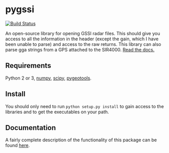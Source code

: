 pygssi
======
[![Build Status](https://travis-ci.org/dlilien/pygssi.svg?branch=master)](https://travis-ci.org/dlilien/pygssi)

An open-source library for opening GSSI radar files. This should give you access to all the information in the header (except the gain, which I have been unable to parse) and access to the raw returns. This library can also parse gga strings from a GPS attached to the SIR4000. [Read the docs.](https://dlilien.github.io/pygssi)

Requirements
------------

Python 2 or 3,
[numpy](http://www.scipy.org),
[scipy](http://numpy.org),
[pygeotools](http://www.github.com/dshean/pygeotools).

Install
-------

You should only need to run
``python setup.py install``
to gain access to the libraries and to get the executables on your path.

Documentation
-------------

A fairly complete description of the functionality of this package can be found [here](https://dlilien.github.io/pygssi).
